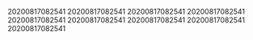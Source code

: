 20200817082541
20200817082541
20200817082541
20200817082541
20200817082541
20200817082541
20200817082541
20200817082541
20200817082541
